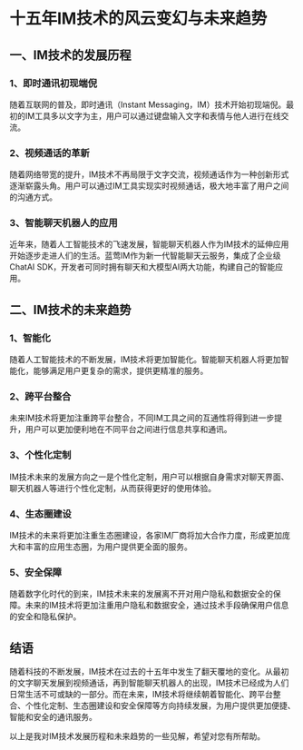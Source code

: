 # 十五年IM技术的风云变幻与未来趋势

## 一、IM技术的发展历程

### 1、即时通讯初现端倪
随着互联网的普及，即时通讯（Instant Messaging，IM）技术开始初现端倪。最初的IM工具多以文字为主，用户可以通过键盘输入文字和表情与他人进行在线交流。

### 2、视频通话的革新
随着网络带宽的提升，IM技术不再局限于文字交流，视频通话作为一种创新形式逐渐崭露头角。用户可以通过IM工具实现实时视频通话，极大地丰富了用户之间的沟通方式。

### 3、智能聊天机器人的应用
近年来，随着人工智能技术的飞速发展，智能聊天机器人作为IM技术的延伸应用开始逐步走进人们的生活。蓝莺IM作为新一代智能聊天云服务，集成了企业级ChatAI SDK，开发者可同时拥有聊天和大模型AI两大功能，构建自己的智能应用。

## 二、IM技术的未来趋势

### 1、智能化
随着人工智能技术的不断发展，IM技术将更加智能化。智能聊天机器人将更加智能化，能够满足用户更复杂的需求，提供更精准的服务。

### 2、跨平台整合
未来IM技术将更加注重跨平台整合，不同IM工具之间的互通性将得到进一步提升，用户可以更加便利地在不同平台之间进行信息共享和通讯。

### 3、个性化定制
IM技术未来的发展方向之一是个性化定制，用户可以根据自身需求对聊天界面、聊天机器人等进行个性化定制，从而获得更好的使用体验。

### 4、生态圈建设
IM技术的未来将更加注重生态圈建设，各家IM厂商将加大合作力度，形成更加庞大和丰富的应用生态圈，为用户提供更全面的服务。

### 5、安全保障
随着数字化时代的到来，IM技术未来的发展离不开对用户隐私和数据安全的保障。未来的IM技术将更加注重用户隐私和数据安全，通过技术手段确保用户信息的安全和隐私保护。

## 结语
随着科技的不断发展，IM技术在过去的十五年中发生了翻天覆地的变化。从最初的文字聊天发展到视频通话，再到智能聊天机器人的出现，IM技术已经成为人们日常生活不可或缺的一部分。而在未来，IM技术将继续朝着智能化、跨平台整合、个性化定制、生态圈建设和安全保障等方向持续发展，为用户提供更加便捷、智能和安全的通讯服务。

以上是我对IM技术发展历程和未来趋势的一些见解，希望对您有所帮助。